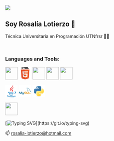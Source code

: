 <img src="https://media1.giphy.com/media/i4MAH84pqe2m2aVojc/200w.webp?cid=ecf05e4702pvn6mjeqcgp4kkylcfnvxbllbcys44rkkgc6bo&rid=200w.webp&ct=g">

<h2>Soy Rosalía Lotierzo 👋</h2>

Técnica Universitaria en Programación UTNfrsr 👩‍💻

<br>
<h3 align="left">Languages and Tools:</h3>
<p align="left"> <img src="https://www.vectorlogo.zone/logos/git-scm/git-scm-icon.svg" width="40" height="40"> <img src="https://raw.githubusercontent.com/devicons/devicon/master/icons/html5/html5-original-wordmark.svg" width="40" height="40"> <img src="https://cdn.jsdelivr.net/gh/devicons/devicon/icons/javascript/javascript-original.svg" width="40" height="40">
<img src="https://cdn.jsdelivr.net/gh/devicons/devicon/icons/css3/css3-original-wordmark.svg" width="40" height="40">
<img src="https://cdn.jsdelivr.net/gh/devicons/devicon/icons/mongodb/mongodb-original-wordmark.svg" width="40" height="40">

<img src="https://raw.githubusercontent.com/devicons/devicon/master/icons/java/java-original.svg" width="40" height="40"> <img src="https://raw.githubusercontent.com/devicons/devicon/master/icons/mysql/mysql-original-wordmark.svg" width="40" height="40"> <img src="https://raw.githubusercontent.com/devicons/devicon/master/icons/python/python-original.svg" width="40" height="40"> </p>
<img src="https://cdn.jsdelivr.net/gh/devicons/devicon/icons/nodejs/nodejs-original-wordmark.svg" width="40" height="40">
<br>

[![Typing SVG](https://readme-typing-svg.herokuapp.com?font=Fira+Code&size=30&pause=1000&color=645854&width=435&lines=Contact+me:)](https://git.io/typing-svg)

📫 <a href="mailto:rosalia-lotierzo@hotmail.com">
rosalia-lotierzo@hotmail.com</a> 



 
